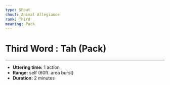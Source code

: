 ```yaml
---
type: Shout
shout: Animal Allegiance
rank: Third
meaning: Pack
---
```

# Third Word : Tah (Pack)
---
- **Uttering time:** 1 action
- **Range:** self (60ft. area burst)
- **Duration:** 2 minutes